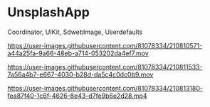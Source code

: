 # UnsplashApp

Coordinator, UIKit, SdwebImage, Userdefaults

https://user-images.githubusercontent.com/81078334/210810571-a44a25fa-9a66-48eb-a714-053202da4ef7.mov



https://user-images.githubusercontent.com/81078334/210811533-7a56a4b7-e667-4030-b28d-da5c4c0dc0b9.mov



https://user-images.githubusercontent.com/81078334/210813180-fea87f40-1c6f-4626-8e43-d7fe9b6e2d28.mp4


